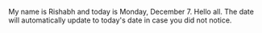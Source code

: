 My name is Rishabh and today is Monday, December 7. Hello all. The date will automatically update to today's date in case you did not notice.
